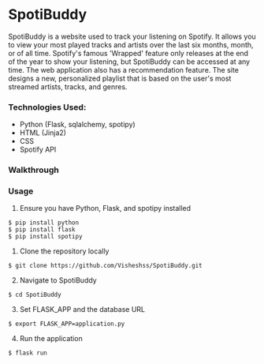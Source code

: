 # **SpotiBuddy**

SpotiBuddy is a website used to track your listening on Spotify. It allows you to view your most played tracks and artists over the last six months, month, or of all time. 
Spotify's famous 'Wrapped' feature only releases at the end of the year to show your listening, but SpotiBuddy can be accessed at any time. The web application also has a recommendation feature.
The site designs a new, personalized playlist that is based on the user's most streamed artists, tracks, and genres.

### **Technologies Used:**
- Python (Flask, sqlalchemy, spotipy)
- HTML (Jinja2)
- CSS
- Spotify API

### **Walkthrough**

### **Usage**
1. Ensure you have Python, Flask, and spotipy installed
```
$ pip install python
$ pip install flask
$ pip install spotipy
```
1. Clone the repository locally
```
$ git clone https://github.com/Visheshss/SpotiBuddy.git
```
2. Navigate to SpotiBuddy
```
$ cd SpotiBuddy
```
3. Set FLASK_APP and the database URL
```
$ export FLASK_APP=application.py
```
4. Run the application
```
$ flask run
```
